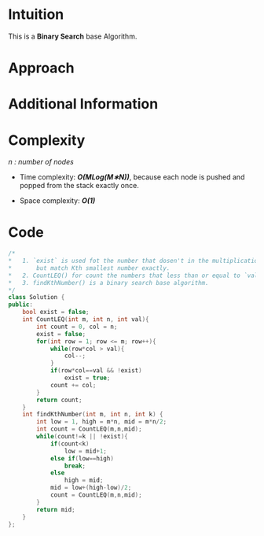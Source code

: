 # Intuition
This is a **Binary Search** base Algorithm.
# Approach

# Additional Information

# Complexity
*n : number of nodes*
- Time complexity: ***O(MLog(M∗N))***, because each node is pushed and popped from the stack exactly once.
<!-- Add your time complexity here, e.g. $$O(n)$$ -->

- Space complexity: ***O(1)***
<!-- Add your space complexity here, e.g. $$O(n)$$ -->

# Code
```cpp
/*
*   1. `exist` is used fot the number that dosen't in the multiplication matrix,
*       but match Kth smallest number exactly.
*   2. CountLEQ() for count the numbers that less than or equal to `val`.
*   3. findKthNumber() is a binary search base algorithm.
*/
class Solution {
public:
    bool exist = false;
    int CountLEQ(int m, int n, int val){
        int count = 0, col = n;
        exist = false;
        for(int row = 1; row <= m; row++){
            while(row*col > val){
                col--;
            }
            if(row*col==val && !exist)
                exist = true;
            count += col;
        }
        return count;
    }
    int findKthNumber(int m, int n, int k) {
        int low = 1, high = m*n, mid = m*n/2;
        int count = CountLEQ(m,n,mid);
        while(count!=k || !exist){
            if(count<k)
                low = mid+1;
            else if(low==high)
                break;
            else
                high = mid;
            mid = low+(high-low)/2;
            count = CountLEQ(m,n,mid);
        }
        return mid;
    }
};
```
